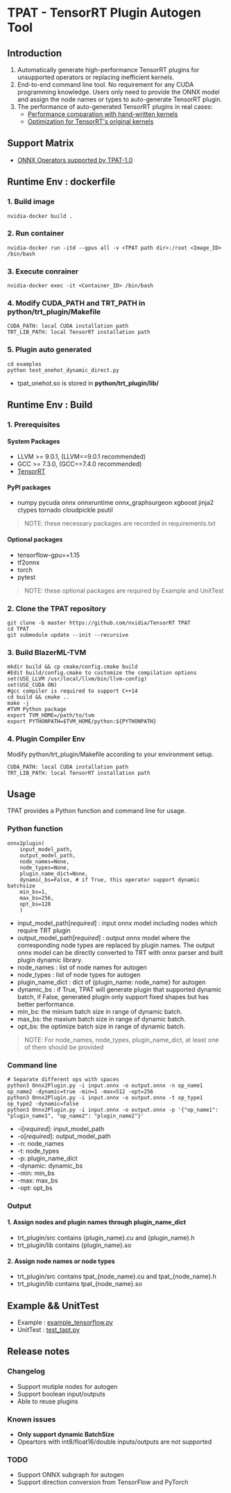 # TPAT - TensorRT Plugin Autogen Tool
## Introduction
1. Automatically generate high-performance TensorRT plugins for unsupported operators or replacing inefficient kernels.
2. End-to-end command line tool. No requirement for any CUDA programming knowledge. Users only need to provide the ONNX model and assign the node names or types to auto-generate TensorRT plugin.
3. The performance of auto-generated TensorRT plugins in real cases:
    * [Performance comparation with hand-written kernels](/docs/Compare_handwritten.md)
    * [Optimization for TensorRT's original kernels](/docs/Optimize_TensorRT.md)

## Support Matrix
* [ONNX Operators supported by TPAT-1.0](/docs/Operators.md)

## Runtime Env : dockerfile
### 1. Build image
```
nvidia-docker build .
```
### 2. Run container
```
nvidia-docker run -itd --gpus all -v <TPAT path dir>:/root <Image_ID> /bin/bash
```
### 3. Execute conrainer
```
nvidia-docker exec -it <Container_ID> /bin/bash
```
### 4. Modify CUDA_PATH and TRT_PATH in **python/trt_plugin/Makefile**
```
CUDA_PATH: local CUDA installation path
TRT_LIB_PATH: local TensorRT installation path
```
### 5. Plugin auto generated
```
cd examples
python test_onehot_dynamic_direct.py
```
* tpat_onehot.so is stored in **python/trt_plugin/lib/**


## Runtime Env : Build
### 1. Prerequisites
#### System Packages
* LLVM >= 9.0.1, (LLVM==9.0.1 recommended)
* GCC >= 7.3.0, (GCC==7.4.0 recommended)
* [TensorRT](https://docs.nvidia.com/deeplearning/tensorrt/install-guide/index.html)

#### PyPI packages
* numpy pycuda onnx onnxruntime onnx_graphsurgeon xgboost jinja2 ctypes tornado cloudpickle psutil
> NOTE: these necessary packages are recorded in requirements.txt

#### Optional packages
* tensorflow-gpu==1.15
* tf2onnx
* torch
* pytest
> NOTE: these optional packages are required by Example and UnitTest

### 2. Clone the TPAT repository
```
git clone -b master https://github.com/nvidia/TensorRT TPAT
cd TPAT
git submodule update --init --recursive
```
### 3. Build BlazerML-TVM
```
mkdir build && cp cmake/config.cmake build
#Edit build/config.cmake to customize the compilation options
set(USE_LLVM /usr/local/llvm/bin/llvm-config)
set(USE_CUDA ON)
#gcc compiler is required to support C++14
cd build && cmake .. 
make -j
#TVM Python package
export TVM_HOME=/path/to/tvm
export PYTHONPATH=$TVM_HOME/python:${PYTHONPATH}
```
### 4. Plugin Compiler Env
Modify python/trt_plugin/Makefile according to your environment setup.
```
CUDA_PATH: local CUDA installation path
TRT_LIB_PATH: local TensorRT installation path
```

## Usage 
TPAT provides a Python function and command line for usage.

### Python function 
```
onnx2plugin(
	input_model_path, 
	output_model_path, 
	node_names=None, 
	node_types=None, 
	plugin_name_dict=None,
	dynamic_bs=False, # if True, this operator support dynamic batchsize
	min_bs=1,
	max_bs=256,
	opt_bs=128
	)
```

* input_model_path[*required*] : input onnx model including nodes which require TRT plugin
* output_model_path[*required*] : output onnx model where the corresponding node types are replaced by plugin names. The output onnx model can be directly converted to TRT with onnx parser and built plugin dynamic library.
* node_names : list of node names for autogen
* node_types : list of node types for autogen
* plugin_name_dict : dict of {plugin_name: node_name} for autogen
* dynamic_bs : if True, TPAT will generate plugin that supported dynamic batch, if False, generated plugin only support fixed shapes but has better performance.
* min_bs: the minium batch size in range of dynamic batch.
* max_bs: the maxium batch size in range of dynamic batch.
* opt_bs: the optimize batch size in range of dynamic batch.
> NOTE: For node_names, node_types, plugin_name_dict, at least one of them should be provided

### Command line
```
# Separate different ops with spaces
python3 Onnx2Plugin.py -i input.onnx -o output.onnx -n op_name1 op_name2 -dynamic=true -min=1 -max=512 -opt=256
python3 Onnx2Plugin.py -i input.onnx -o output.onnx -t op_type1 op_type2 -dynamic=false
python3 Onnx2Plugin.py -i input.onnx -o output.onnx -p '{"op_name1": "plugin_name1", "op_name2": "plugin_name2"}'
```
* -i[*required*]: input_model_path
* -o[*required*]: output_model_path
* -n: node_names
* -t: node_types
* -p: plugin_name_dict
* -dynamic: dynamic_bs
* -min: min_bs
* -max: max_bs
* -opt: opt_bs

### Output
#### 1. Assign nodes and plugin names through plugin_name_dict
* trt_plugin/src contains {plugin_name}.cu and {plugin_name}.h
* trt_plugin/lib contains {plugin_name}.so

#### 2. Assign node names or node types
* trt_plugin/src contains tpat_{node_name}.cu and tpat_{node_name}.h
* trt_plugin/lib contains tpat_{node_name}.so

## Example && UnitTest
* Example : [example_tensorflow.py](/examples/gpu/example_tensorflow.py)
* UnitTest : [test_tapt.py](/tests/python/unittests/gpu/test_tpat.py)

## Release notes
### Changelog
* Support mutiple nodes for autogen
* Support boolean input/outputs
* Able to reuse plugins

### Known issues
* **Only support dynamic BatchSize**
* Opeartors with int8/float16/double inputs/outputs are not supported

### TODO
* Support ONNX subgraph for autogen
* Support direction conversion from TensorFlow and PyTorch